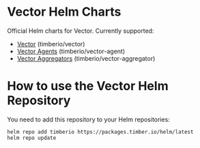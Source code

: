 # Vector Helm Charts

Official Helm charts for Vector. Currently supported:
- [Vector](charts/vector/README.md) (timberio/vector)
- [Vector Agents](charts/vector-agent/README.md) (timberio/vector-agent)
- [Vector Aggregators](charts/vector-aggregator/README.md) (timberio/vector-aggregator)

# How to use the Vector Helm Repository

You need to add this repository to your Helm repositories:

```shell
helm repo add timberio https://packages.timber.io/helm/latest
helm repo update
```
